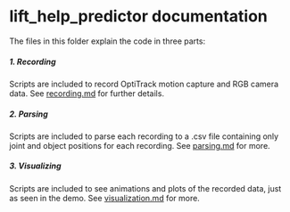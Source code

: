 # lift_help_predictor documentation
The files in this folder explain the code in three parts: 

##### 1. Recording
Scripts are included to record OptiTrack motion capture and RGB camera data. See [recording.md](./recording.md) for further details.   

##### 2. Parsing 
Scripts are included to parse each recording to a .csv file containing only joint and object positions for each recording. See [parsing.md](./parsing.md) for more. 

##### 3. Visualizing 
 Scripts are included to see animations and plots of the recorded data, just as seen in the demo. See [visualization.md](./visualization.md) for more. 


